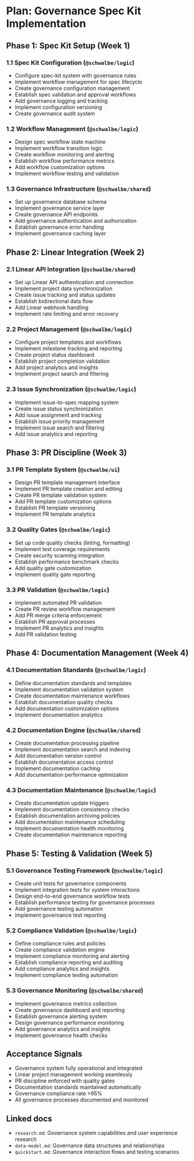 # Plan: Governance Spec Kit Implementation

## Phase 1: Spec Kit Setup (Week 1)

### **1.1 Spec Kit Configuration (`@schwalbe/logic`)**

- Configure spec-kit system with governance rules
- Implement workflow management for spec lifecycle
- Create governance configuration management
- Establish spec validation and approval workflows
- Add governance logging and tracking
- Implement configuration versioning
- Create governance audit system

### **1.2 Workflow Management (`@schwalbe/logic`)**

- Design spec workflow state machine
- Implement workflow transition logic
- Create workflow monitoring and alerting
- Establish workflow performance metrics
- Add workflow customization options
- Implement workflow testing and validation

### **1.3 Governance Infrastructure (`@schwalbe/shared`)**

- Set up governance database schema
- Implement governance service layer
- Create governance API endpoints
- Add governance authentication and authorization
- Establish governance error handling
- Implement governance caching layer

## Phase 2: Linear Integration (Week 2)

### **2.1 Linear API Integration (`@schwalbe/shared`)**

- Set up Linear API authentication and connection
- Implement project data synchronization
- Create issue tracking and status updates
- Establish bidirectional data flow
- Add Linear webhook handling
- Implement rate limiting and error recovery

### **2.2 Project Management (`@schwalbe/logic`)**

- Configure project templates and workflows
- Implement milestone tracking and reporting
- Create project status dashboard
- Establish project completion validation
- Add project analytics and insights
- Implement project search and filtering

### **2.3 Issue Synchronization (`@schwalbe/logic`)**

- Implement issue-to-spec mapping system
- Create issue status synchronization
- Add issue assignment and tracking
- Establish issue priority management
- Implement issue search and filtering
- Add issue analytics and reporting

## Phase 3: PR Discipline (Week 3)

### **3.1 PR Template System (`@schwalbe/ui`)**

- Design PR template management interface
- Implement PR template creation and editing
- Create PR template validation system
- Add PR template customization options
- Establish PR template versioning
- Implement PR template analytics

### **3.2 Quality Gates (`@schwalbe/logic`)**

- Set up code quality checks (linting, formatting)
- Implement test coverage requirements
- Create security scanning integration
- Establish performance benchmark checks
- Add quality gate customization
- Implement quality gate reporting

### **3.3 PR Validation (`@schwalbe/logic`)**

- Implement automated PR validation
- Create PR review workflow management
- Add PR merge criteria enforcement
- Establish PR approval processes
- Implement PR analytics and insights
- Add PR validation testing

## Phase 4: Documentation Management (Week 4)

### **4.1 Documentation Standards (`@schwalbe/logic`)**

- Define documentation standards and templates
- Implement documentation validation system
- Create documentation maintenance workflows
- Establish documentation quality checks
- Add documentation customization options
- Implement documentation analytics

### **4.2 Documentation Engine (`@schwalbe/shared`)**

- Create documentation processing pipeline
- Implement documentation search and indexing
- Add documentation version control
- Establish documentation access control
- Implement documentation caching
- Add documentation performance optimization

### **4.3 Documentation Maintenance (`@schwalbe/logic`)**

- Create documentation update triggers
- Implement documentation consistency checks
- Establish documentation archiving policies
- Add documentation maintenance scheduling
- Implement documentation health monitoring
- Create documentation maintenance reporting

## Phase 5: Testing & Validation (Week 5)

### **5.1 Governance Testing Framework (`@schwalbe/logic`)**

- Create unit tests for governance components
- Implement integration tests for system interactions
- Design end-to-end governance workflow tests
- Establish performance testing for governance processes
- Add governance testing automation
- Implement governance test reporting

### **5.2 Compliance Validation (`@schwalbe/logic`)**

- Define compliance rules and policies
- Create compliance validation engine
- Implement compliance monitoring and alerting
- Establish compliance reporting and auditing
- Add compliance analytics and insights
- Implement compliance testing automation

### **5.3 Governance Monitoring (`@schwalbe/shared`)**

- Implement governance metrics collection
- Create governance dashboard and reporting
- Establish governance alerting system
- Design governance performance monitoring
- Add governance analytics and insights
- Implement governance health checks

## Acceptance Signals

- Governance system fully operational and integrated
- Linear project management working seamlessly
- PR discipline enforced with quality gates
- Documentation standards maintained automatically
- Governance compliance rate >95%
- All governance processes documented and monitored

## Linked docs

- `research.md`: Governance system capabilities and user experience research
- `data-model.md`: Governance data structures and relationships
- `quickstart.md`: Governance interaction flows and testing scenarios
